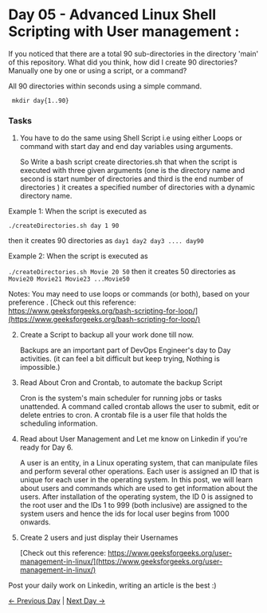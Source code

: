 # Day 05 - Advanced Linux Shell Scripting with User management :

If you noticed that there are a total 90 sub-directories in the directory 'main' of this repository. What did you think, how did I create 90 directories? Manually one by one or using a script, or a command?

All 90 directories within seconds using a simple command.

` mkdir day{1..90}`

### Tasks

1. You have to do the same using Shell Script i.e using either Loops or command with start day and end day variables using arguments.

   So Write a bash script create directories.sh that when the script is executed with three given arguments (one is the directory name and second is start number 
   of directories and third is the end number of directories ) it creates a specified number of directories with a dynamic directory name.

Example 1: When the script is executed as

`./createDirectories.sh day 1 90`

then it creates 90 directories as `day1 day2 day3 .... day90`

Example 2: When the script is executed as

`./createDirectories.sh Movie 20 50`
then it creates 50 directories as `Movie20 Movie21 Movie23 ...Movie50`

Notes:
You may need to use loops or commands (or both), based on your preference . [Check out this reference: https://www.geeksforgeeks.org/bash-scripting-for-loop/](https://www.geeksforgeeks.org/bash-scripting-for-loop/)

2.  Create a Script to backup all your work done till now.

    Backups are an important part of DevOps Engineer's day to Day activities. (it can feel a bit difficult but keep trying, Nothing is impossible.)


3.  Read About Cron and Crontab, to automate the backup Script

    Cron is the system's main scheduler for running jobs or tasks unattended. A command called crontab allows the user to submit, edit or delete entries to cron. A 
    crontab file is a user file that holds the scheduling information.


4.  Read about User Management and Let me know on Linkedin if you're ready for Day 6.

    A user is an entity, in a Linux operating system, that can manipulate files and perform several other operations. Each user is assigned an ID that is unique 
    for each user in the operating system. In this post, we will learn about users and commands which are used to get information about the users. After 
    installation of the operating system, the ID 0 is assigned to the root user and the IDs 1 to 999 (both inclusive) are assigned to the system users and hence 
    the ids for local user begins from 1000 onwards.

5.  Create 2 users and just display their Usernames

    [Check out this reference: https://www.geeksforgeeks.org/user-management-in-linux/](https://www.geeksforgeeks.org/user-management-in-linux/)

   Post your daily work on Linkedin, writing an article is the best :)

[← Previous Day](../day04/README.md) | [Next Day →](../day06/README.md)
